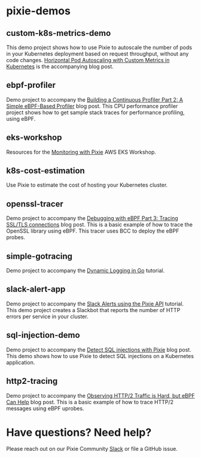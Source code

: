 # pixie-demos

## custom-k8s-metrics-demo

This demo project shows how to use Pixie to autoscale the number of pods in your Kubernetes deployment based on request throughput, without any code changes. [Horizontal Pod Autoscaling with Custom Metrics in Kubernetes](https://blog.px.dev/autoscaling-custom-k8s-metric) is the accompanying blog post.

## ebpf-profiler

Demo project to accompany the [Building a Continuous Profiler Part 2: A Simple eBPF-Based Profiler](https://blog.px.dev/cpu-profiling-2/) blog post. This CPU performance profiler project shows how to get sample stack traces for performance profiling, using eBPF.

## eks-workshop

Resources for the [Monitoring with Pixie](https://www.eksworkshop.com/intermediate/241_pixie/) AWS EKS Workshop.

## k8s-cost-estimation

Use Pixie to estimate the cost of hosting your Kubernetes cluster.

## openssl-tracer

Demo project to accompany the [Debugging with eBPF Part 3: Tracing SSL/TLS connections](https://blog.px.dev/ebpf-openssl-tracing/) blog post. This is a basic example of how to trace the OpenSSL library using eBPF. This tracer uses BCC to deploy the eBPF probes.

## simple-gotracing

Demo project to accompany the [Dynamic Logging in Go](https://docs.pixielabs.ai/tutorials/custom-data/dynamic-go-logging/) tutorial.

## slack-alert-app

Demo project to accompany the [Slack Alerts using the Pixie API](https://docs.pixielabs.ai/tutorials/integrations/slackbot-alert/) tutorial. This demo project creates a Slackbot that reports the number of HTTP errors per service in your cluster.

## sql-injection-demo

Demo project to accompany the [Detect SQL injections with Pixie](https://blog.px.dev/sql-injection/) blog post. This demo shows how to use Pixie to detect SQL injections on a Kubernetes application.

## http2-tracing

Demo project to accompany the [Observing HTTP/2 Traffic is Hard, but eBPF Can Help](https://blog.px.dev/http2-tracing/) blog post. This is a basic example of how to trace HTTP/2 messages using eBPF uprobes.

# Have questions? Need help?

Please reach out on our Pixie Community [Slack](https://slackin.px.dev/) or file a GitHub issue.
